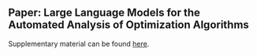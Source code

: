 ## Paper: Large Language Models for the Automated Analysis of Optimization Algorithms

Supplementary material can be found [here](LLMs_STNWeb__Supplementary_Material.pdf).
